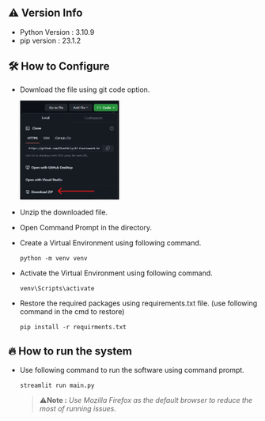 ## ⚠️ Version Info 

- Python Version : 3.10.9
- pip version : 23.1.2

## 🛠️ How to Configure

- Download the file using git code option.

    <img src="images/CodeOption.png" alt="Alt Text" width="200" height="200">
- Unzip the downloaded file.
- Open Command Prompt in the directory.
- Create a Virtual Environment using following command.
    ```
    python -m venv venv
    ```
- Activate the Virtual Environment using following command.
    ```
    venv\Scripts\activate
    ```
- Restore the required packages using requirements.txt file. (use following command in the cmd to restore)
    ```
    pip install -r requirments.txt
    ```

## 🔥 How to run the system

- Use following command to run the software using command prompt.
    ```
    streamlit run main.py
    ```

  > **⚠️Note :**
  > *Use Mozilla Firefox as the default browser to reduce the most of running issues.*
